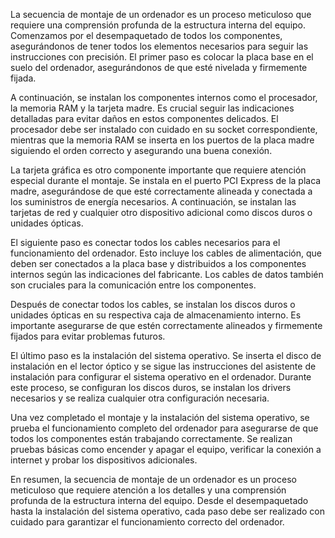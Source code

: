 La secuencia de montaje de un ordenador es un proceso meticuloso que requiere una comprensión profunda de la estructura interna del equipo. Comenzamos por el desempaquetado de todos los componentes, asegurándonos de tener todos los elementos necesarios para seguir las instrucciones con precisión. El primer paso es colocar la placa base en el suelo del ordenador, asegurándonos de que esté nivelada y firmemente fijada.

A continuación, se instalan los componentes internos como el procesador, la memoria RAM y la tarjeta madre. Es crucial seguir las indicaciones detalladas para evitar daños en estos componentes delicados. El procesador debe ser instalado con cuidado en su socket correspondiente, mientras que la memoria RAM se inserta en los puertos de la placa madre siguiendo el orden correcto y asegurando una buena conexión.

La tarjeta gráfica es otro componente importante que requiere atención especial durante el montaje. Se instala en el puerto PCI Express de la placa madre, asegurándose de que esté correctamente alineada y conectada a los suministros de energía necesarios. A continuación, se instalan las tarjetas de red y cualquier otro dispositivo adicional como discos duros o unidades ópticas.

El siguiente paso es conectar todos los cables necesarios para el funcionamiento del ordenador. Esto incluye los cables de alimentación, que deben ser conectados a la placa base y distribuidos a los componentes internos según las indicaciones del fabricante. Los cables de datos también son cruciales para la comunicación entre los componentes.

Después de conectar todos los cables, se instalan los discos duros o unidades ópticas en su respectiva caja de almacenamiento interno. Es importante asegurarse de que estén correctamente alineados y firmemente fijados para evitar problemas futuros.

El último paso es la instalación del sistema operativo. Se inserta el disco de instalación en el lector óptico y se sigue las instrucciones del asistente de instalación para configurar el sistema operativo en el ordenador. Durante este proceso, se configuran los discos duros, se instalan los drivers necesarios y se realiza cualquier otra configuración necesaria.

Una vez completado el montaje y la instalación del sistema operativo, se prueba el funcionamiento completo del ordenador para asegurarse de que todos los componentes están trabajando correctamente. Se realizan pruebas básicas como encender y apagar el equipo, verificar la conexión a internet y probar los dispositivos adicionales.

En resumen, la secuencia de montaje de un ordenador es un proceso meticuloso que requiere atención a los detalles y una comprensión profunda de la estructura interna del equipo. Desde el desempaquetado hasta la instalación del sistema operativo, cada paso debe ser realizado con cuidado para garantizar el funcionamiento correcto del ordenador.
